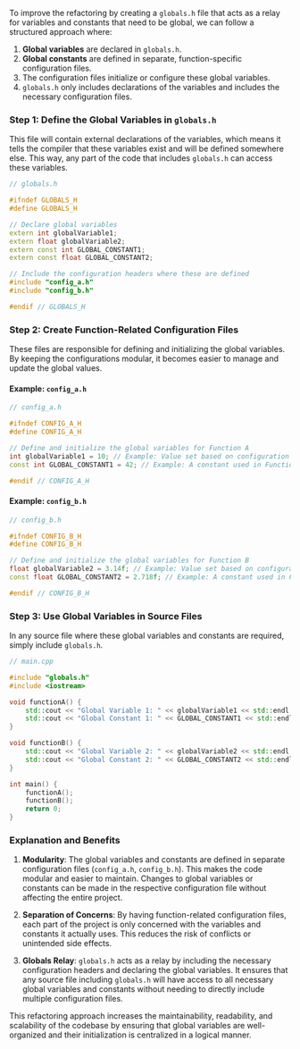 To improve the refactoring by creating a `globals.h` file that acts as a relay for variables and constants that need to be global, we can follow a structured approach where:

1. **Global variables** are declared in `globals.h`.
2. **Global constants** are defined in separate, function-specific configuration files.
3. The configuration files initialize or configure these global variables.
4. `globals.h` only includes declarations of the variables and includes the necessary configuration files.

### Step 1: Define the Global Variables in `globals.h`

This file will contain external declarations of the variables, which means it tells the compiler that these variables exist and will be defined somewhere else. This way, any part of the code that includes `globals.h` can access these variables.

```cpp
// globals.h

#ifndef GLOBALS_H
#define GLOBALS_H

// Declare global variables
extern int globalVariable1;
extern float globalVariable2;
extern const int GLOBAL_CONSTANT1;
extern const float GLOBAL_CONSTANT2;

// Include the configuration headers where these are defined
#include "config_a.h"
#include "config_b.h"

#endif // GLOBALS_H
```

### Step 2: Create Function-Related Configuration Files

These files are responsible for defining and initializing the global variables. By keeping the configurations modular, it becomes easier to manage and update the global values.

#### Example: `config_a.h`

```cpp
// config_a.h

#ifndef CONFIG_A_H
#define CONFIG_A_H

// Define and initialize the global variables for Function A
int globalVariable1 = 10; // Example: Value set based on configuration A
const int GLOBAL_CONSTANT1 = 42; // Example: A constant used in Function A

#endif // CONFIG_A_H
```

#### Example: `config_b.h`

```cpp
// config_b.h

#ifndef CONFIG_B_H
#define CONFIG_B_H

// Define and initialize the global variables for Function B
float globalVariable2 = 3.14f; // Example: Value set based on configuration B
const float GLOBAL_CONSTANT2 = 2.718f; // Example: A constant used in Function B

#endif // CONFIG_B_H
```

### Step 3: Use Global Variables in Source Files

In any source file where these global variables and constants are required, simply include `globals.h`.

```cpp
// main.cpp

#include "globals.h"
#include <iostream>

void functionA() {
    std::cout << "Global Variable 1: " << globalVariable1 << std::endl;
    std::cout << "Global Constant 1: " << GLOBAL_CONSTANT1 << std::endl;
}

void functionB() {
    std::cout << "Global Variable 2: " << globalVariable2 << std::endl;
    std::cout << "Global Constant 2: " << GLOBAL_CONSTANT2 << std::endl;
}

int main() {
    functionA();
    functionB();
    return 0;
}
```

### Explanation and Benefits

1. **Modularity**: The global variables and constants are defined in separate configuration files (`config_a.h`, `config_b.h`). This makes the code modular and easier to maintain. Changes to global variables or constants can be made in the respective configuration file without affecting the entire project.

2. **Separation of Concerns**: By having function-related configuration files, each part of the project is only concerned with the variables and constants it actually uses. This reduces the risk of conflicts or unintended side effects.

3. **Globals Relay**: `globals.h` acts as a relay by including the necessary configuration headers and declaring the global variables. It ensures that any source file including `globals.h` will have access to all necessary global variables and constants without needing to directly include multiple configuration files.

This refactoring approach increases the maintainability, readability, and scalability of the codebase by ensuring that global variables are well-organized and their initialization is centralized in a logical manner.
